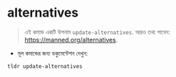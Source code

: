 # alternatives

> এই কমান্ড একটি উপনাম `update-alternatives`.
> আরও তথ্য পাবেন: <https://manned.org/alternatives>.

- মূল কমান্ডের জন্য ডকুমেন্টেশন দেখুন:

`tldr update-alternatives`
